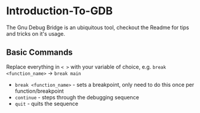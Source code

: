 # Introduction-To-GDB
The Gnu Debug Bridge is an ubiquitous tool, checkout the Readme for tips and tricks on it's usage. 



## Basic Commands

Replace everything in `< >` with your variable of choice, e.g. `break <function_name>` -> `break main`

- `break <function_name>` - sets a breakpoint, only need to do this once per function/breakpoint
- `continue` - steps through the debugging sequence
- `quit` - quits the sequence
